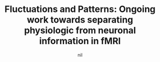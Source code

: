 ---
title: "Fluctuations and Patterns: Ongoing work towards separating physiologic from neuronal information in fMRI"
project_id: 
date: nil
conference_id: ""
presenters:
   - peter_bandettini
summary: "Georgia Tech"
file: /assets/presentations/
filename: 
layout: presentation
---